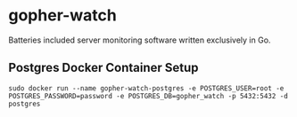# gopher-watch

Batteries included server monitoring software written exclusively in Go.

## Postgres Docker Container Setup

```
sudo docker run --name gopher-watch-postgres -e POSTGRES_USER=root -e POSTGRES_PASSWORD=password -e POSTGRES_DB=gopher_watch -p 5432:5432 -d postgres
```
